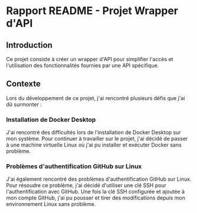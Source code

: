 # Rapport README - Projet Wrapper d'API

## Introduction
Ce projet consiste à créer un wrapper d'API pour simplifier l'accès et l'utilisation des fonctionnalités fournies par une API spécifique.

## Contexte
Lors du développement de ce projet, j'ai rencontré plusieurs défis que j'ai dû surmonter :

### Installation de Docker Desktop
J'ai rencontré des difficultés lors de l'installation de Docker Desktop sur mon système. Pour continuer à travailler sur le projet, j'ai décidé de passer à une machine virtuelle Linux où j'ai pu installer et exécuter Docker sans problème.

### Problèmes d'authentification GitHub sur Linux
J'ai également rencontré des problèmes d'authentification GitHub sur Linux. Pour résoudre ce problème, j'ai décidé d'utiliser une clé SSH pour l'authentification avec GitHub. Une fois la clé SSH configurée et ajoutée à mon compte GitHub, j'ai pu pousser et tirer des modifications depuis mon environnement Linux sans problème.
